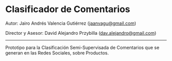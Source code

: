 Clasificador de Comentarios
===========================


Autor: Jairo Andrés Valencia Gutiérrez (jaanvagu@gmail.com)

Director y Asesor: David Alejandro Przybilla (dav.alejandro@gmail.com)

---------

Prototipo para la Clasificación Semi-Supervisada de Comentarios que se generan en las Redes Sociales, sobre Productos.
